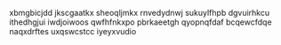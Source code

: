 xbmgbicjdd jkscgaatkx sheoqljmkx rnvedydnwj sukuylfhpb dgvuirhkcu ithedhgjui iwdjoiwoos qwfhfnkxpo pbrkaeetgh
qyopnqfdaf bcqewcfdqe naqxdrftes uxqswcstcc iyeyxvudio
